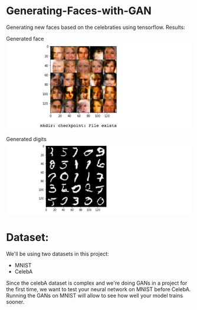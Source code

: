 # Generating-Faces-with-GAN
Generating new faces based on the celebraties using tensorflow.
Results:


Generated face
<img src="./result/Generated faces.png" aligh="right">


Generated digits
<img src="./result/generated digits.png" aligh="left">


# Dataset:
We'll be using two datasets in this project:

- MNIST
- CelebA

Since the celebA dataset is complex and we're doing GANs in a project for the first time, we want to test your neural network on MNIST before CelebA. Running the GANs on MNIST will allow to see how well your model trains sooner.
